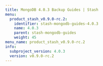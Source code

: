 ```yaml
---
title: MongoDB 4.0.3 Backup Guides | Stash
menu:
  product_stash_v0.9.0-rc.2:
    identifier: stash-mongodb-guides-4.0.3
    name: 4.0.3
    parent: stash-mongodb-guides
    weight: 45
menu_name: product_stash_v0.9.0-rc.2
info:
  subproject_version: 4.0.3
  version: v0.9.0-rc.2
---
```


